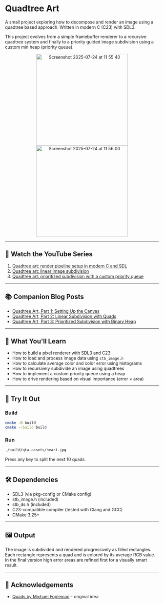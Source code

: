 # Quadtree Art

A small project exploring how to decompose and render an image using a quadtree based approach. Written in modern C (C23) with SDL3.

This project evolves from a simple framebuffer renderer to a recursive quadtree system and finally to a priority guided image subdivision using a custom min heap (priority queue).

<p align="center">
  <img height="300" alt="Screenshot 2025-07-24 at 11 55 40" src="https://github.com/user-attachments/assets/966d9c73-4630-4df9-b4d9-57b549d26052" />
  <img height="300" alt="Screenshot 2025-07-24 at 11 56 00" src="https://github.com/user-attachments/assets/169a8916-dd4d-46d9-be9d-cd6aa82901fd" />
</p>

---

## 🎥 Watch the YouTube Series

1. [Quadtree art: render pipeline setup in modern C and SDL](https://youtu.be/lCIzISWEVok)
2. [Quadtree art: linear image subdivision](https://youtu.be/0BZQA85i_Ms)
3. [Quadtree art: prioritized subdivision with a custom priority queue](https://youtu.be/ZPUmQKPxDR0)

---

## 📚 Companion Blog Posts

- [Quadtree Art, Part 1: Setting Up the Canvas](https://letsreinventthewheel.github.io/blog/quadtree-art-part1-sdl/)
- [Quadtree Art, Part 2: Linear Subdivision with Quads](https://letsreinventthewheel.github.io/blog/quadtree-art-part2-linear/)
- [Quadtree Art, Part 3: Prioritized Subdivision with Binary Heap](https://letsreinventthewheel.github.io/blog/quadtree-art-part3-heap/)

---

## 🧠 What You'll Learn

- How to build a pixel renderer with SDL3 and C23
- How to load and process image data using `stb_image.h`
- How to calculate average color and color error using histograms
- How to recursively subdivide an image using quadtrees
- How to implement a custom priority queue using a heap
- How to drive rendering based on visual importance (error × area)

---

## 🧪 Try It Out

### Build

```bash
cmake -B build
cmake --build build
```

### Run

```bash
./build/qta assets/heart.jpg
```

Press any key to split the next 10 quads.

---

## 🛠️ Dependencies

- SDL3 (via pkg-config or CMake config)
- stb_image.h (included)
- stb_ds.h (included)
- C23-compatible compiler (tested with Clang and GCC)
- CMake 3.25+

---

## 🖼️ Output

The image is subdivided and rendered progressively as filled rectangles. Each rectangle represents a quad and is colored by its average RGB value. In the final version high error areas are refined first for a visually smart result.

---

## 🙏 Acknowledgements

- [Quads by Michael Fogleman](https://github.com/fogleman/Quads) - original idea
